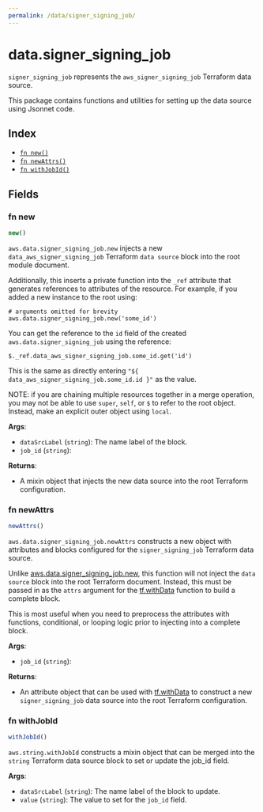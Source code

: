 ```yaml
---
permalink: /data/signer_signing_job/
---
```


# data.signer_signing_job

`signer_signing_job` represents the `aws_signer_signing_job` Terraform data source.



This package contains functions and utilities for setting up the data source using Jsonnet code.


## Index

* [`fn new()`](#fn-new)
* [`fn newAttrs()`](#fn-newattrs)
* [`fn withJobId()`](#fn-withjobid)

## Fields

### fn new

```ts
new()
```


`aws.data.signer_signing_job.new` injects a new `data_aws_signer_signing_job` Terraform `data source`
block into the root module document.

Additionally, this inserts a private function into the `_ref` attribute that generates references to attributes of the
resource. For example, if you added a new instance to the root using:

    # arguments omitted for brevity
    aws.data.signer_signing_job.new('some_id')

You can get the reference to the `id` field of the created `aws.data.signer_signing_job` using the reference:

    $._ref.data_aws_signer_signing_job.some_id.get('id')

This is the same as directly entering `"${ data_aws_signer_signing_job.some_id.id }"` as the value.

NOTE: if you are chaining multiple resources together in a merge operation, you may not be able to use `super`, `self`,
or `$` to refer to the root object. Instead, make an explicit outer object using `local`.

**Args**:
  - `dataSrcLabel` (`string`): The name label of the block.
  - `job_id` (`string`): 

**Returns**:
- A mixin object that injects the new data source into the root Terraform configuration.


### fn newAttrs

```ts
newAttrs()
```


`aws.data.signer_signing_job.newAttrs` constructs a new object with attributes and blocks configured for the `signer_signing_job`
Terraform data source.

Unlike [aws.data.signer_signing_job.new](#fn-signer_signing_jobnew), this function will not inject the `data source`
block into the root Terraform document. Instead, this must be passed in as the `attrs` argument for the
[tf.withData](https://github.com/tf-libsonnet/core/tree/main/docs#fn-withdata) function to build a complete block.

This is most useful when you need to preprocess the attributes with functions, conditional, or looping logic prior to
injecting into a complete block.

**Args**:
  - `job_id` (`string`): 

**Returns**:
  - An attribute object that can be used with [tf.withData](https://github.com/tf-libsonnet/core/tree/main/docs#fn-withdata) to construct a new `signer_signing_job` data source into the root Terraform configuration.


### fn withJobId

```ts
withJobId()
```

`aws.string.withJobId` constructs a mixin object that can be merged into the `string`
Terraform data source block to set or update the job_id field.



**Args**:
  - `dataSrcLabel` (`string`): The name label of the block to update.
  - `value` (`string`): The value to set for the `job_id` field.
